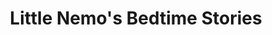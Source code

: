 ---
title: Little Nemo's Bedtime Stories
developer: Zhenuity
image: LittleNemo.jpg
link: https://play.google.com/store/apps/details?id=com.zhenuity.littlenemolite
android: https://play.google.com/store/apps/details?id=com.zhenuity.littlenemolite
---